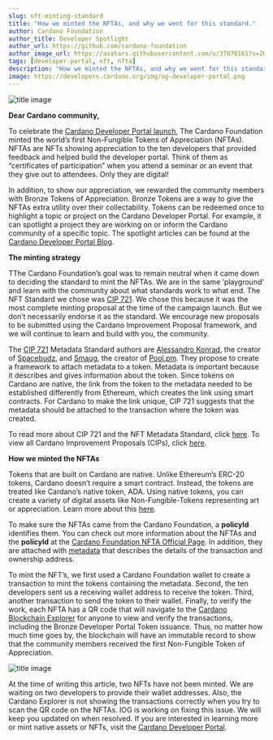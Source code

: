 ```yaml
---
slug: nft-minting-standard
title: "How we minted the NFTAs, and why we went for this standard."
author: Cardano Foundation
author_title: Developer Spotlight
author_url: https://github.com/cardano-foundation
author_image_url: https://avatars.githubusercontent.com/u/37078161?s=200&v=4
tags: [developer-portal, nft, nfta]
description: "How we minted the NFTAs, and why we went for this standard."
image: https://developers.cardano.org/img/og-developer-portal.png
---
```


![title image](/img/devblog/nfta.jpg)

**Dear Cardano community,**

To celebrate the [Cardano Developer Portal launch](https://developers.cardano.org/), The Cardano Foundation minted the world’s first Non-Fungible Tokens of Appreciation (NFTAs). NFTAs are NFTs showing appreciation to the ten developers that provided feedback and helped build the developer portal. Think of them as “certificates of participation” when you attend a seminar or an event that they give out to attendees. Only they are digital! 

<!-- truncate -->

In addition, to show our appreciation, we rewarded the community members with Bronze Tokens of Appreciation. Bronze Tokens are a way to give the NFTAs extra utility over their collectability. Tokens can be redeemed once to highlight a topic or project on the Cardano Developer Portal. For example, it can spotlight a project they are working on or inform the Cardano community of a specific topic. The spotlight articles can be found at the [Cardano Developer Portal Blog](https://developers.cardano.org/blog/). 


**The minting strategy**

TThe Cardano Foundation’s goal was to remain neutral when it came down to deciding the standard to mint the NFTAs. We are in the same ‘playground’ and learn with the community about what standards work to what end. The NFT Standard we chose was [CIP 721](https://github.com/cardano-foundation/CIPs/blob/8b1f2f0900d81d6233e9805442c2b42aa1779d2d/CIP-NFTMetadataStandard.md). We chose this because it was the most complete minting proposal at the time of the campaign launch. But we don’t necessarily endorse it as the standard. We encourage new proposals to be submitted using the Cardano Improvement Proposal framework, and we will continue to learn and build with you, the community.

The [CIP 721](https://github.com/cardano-foundation/CIPs/blob/8b1f2f0900d81d6233e9805442c2b42aa1779d2d/CIP-NFTMetadataStandard.md) Metadata Standard authors are [Alessandro Konrad](https://twitter.com/berry_ales), the creator of [Spacebudz](https://spacebudzs.io), and [Smaug](https://twitter.com/SmaugPool), the creator of [Pool.pm](https://pool.pm/). They propose to create a framework to attach metadata to a token. Metadata is important because it describes and gives information about the token. Since tokens on Cardano are native, the link from the token to the metadata needed to be established differently from Ethereum, which creates the link using smart contracts. For Cardano to make the link unique, CIP 721 suggests that the metadata should be attached to the transaction where the token was created.  

To read more about CIP 721 and the NFT Metadata Standard, click [here](https://github.com/cardano-foundation/CIPs/blob/8b1f2f0900d81d6233e9805442c2b42aa1779d2d/CIP-NFTMetadataStandard.md). To view all Cardano Improvement Proposals (CIPs), click [here](https://github.com/cardano-foundation/CIPs).

**How we minted the NFTAs**

Tokens that are built on Cardano are native. Unlike Ethereum’s ERC-20 tokens, Cardano doesn’t require a smart contract. Instead, the tokens are treated like Cardano’s native token, ADA. Using native tokens, you can create a variety of digital assets like Non-Fungible-Tokens representing art or appreciation. Learn more about this [here](https://developers.cardano.org/docs/native-tokens/).

To make sure the NFTAs came from the Cardano Foundation, a **policyId** identifies them. You can check out more information about the NFTAs and the **policyId** at the [Cardano Foundation NFTA Official Page](https://cardanofoundation.org/nfta). In addition, they are attached with [metadata](https://pool.pm/2783ee3048c5158646674def386e8610ce2c8824e515451baa4769a6.CFNFTA01) that describes the details of the transaction and ownership address.

To mint the NFT’s, we first used a Cardano Foundation wallet to create a transaction to mint the tokens containing the metadata. Second, the ten developers sent us a receiving wallet address to receive the token. Third, another transaction to send the token to their wallet. Finally, to verify the work, each NFTA has a QR code that will navigate to the [Cardano Blockchain Explorer](https://explorer.cardano.org/en/address.html?address=addr1v8jad20nlga6ca7vjtqs2pr8cu0tcq3rq8s6svm546rvyjggl5yh7) for anyone to view and verify the transactions, including the Bronze Developer Portal Token issuance. Thus, no matter how much time goes by, the blockchain will have an immutable record to show that the community members received the first Non-Fungible Token of Appreciation.

![title image](/img/devblog/how-to-mint.png)

At the time of writing this article, two NFTs have not been minted. We are waiting on two developers to provide their wallet addresses. Also, the Cardano Explorer is not showing the transactions correctly when you try to scan the QR code on the NFTAs. IOG is working on fixing this issue. We will keep you updated on when resolved. If you are interested in learning more or mint native assets or NFTs, visit the [Cardano Developer Portal](https://developers.cardano.org/docs/native-tokens/). 
